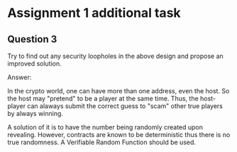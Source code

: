 # Assignment 1 additional task

## Question 3

Try to find out any security loopholes in the above design and propose an
improved solution.

Answer:

In the crypto world, one can have more than one address, even the host. So the host may "pretend" to be a player at the same time. Thus, the host-player can alaways submit the correct guess to "scam" other true players by always winning.

A solution of it is to have the number being randomly created upon revealing. However, contracts are known to be deterministic thus there is no true randomness. A Verifiable Random Function should be used.
